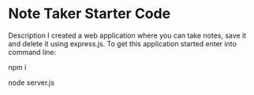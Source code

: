 # Note Taker Starter Code

Description
I created a web application where you can take notes, save it and delete it using express.js. To get this application started enter into command line:

npm i

node server.js